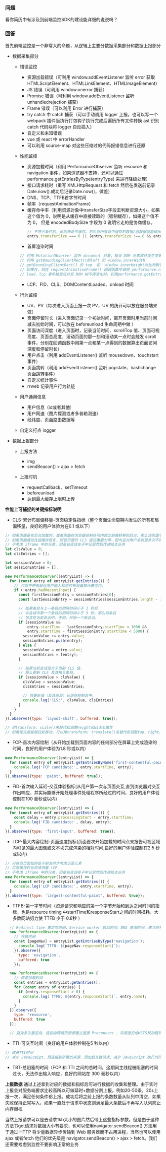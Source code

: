 ### 问题
看你简历中有涉及到前端监控SDK的建设能详细的说说吗？

### 回答

首先前端监控是一个非常大的命题，从逻辑上主要分数据采集部分和数据上报部分
- 数据采集部分
  - 错误监控
    - 资源加载错误（可利用 window.addEventListener 监听 error 获取 HTMLScriptElement、HTMLLinkElement、HTMLImageElement）
    - JS 错误（可利用 window.onerror 捕获）
    - Promise 错误（可利用 window.addEventListener 监听 unhandledrejection 捕获）
    - Frame 错误（可以利用 Error 进行捕获）
    - try catch 中 catch 捕获（可以手动调用 logger 上报。也可以写一个webpack 插件当执行打包钩子执行完成后遍历所有文件转换 ast 识别 catch 代码块将 logger 自动插入）
    - 自定义和未知错误
    - vue 或 react 中 errorHandler
    - 可以利用  source-map 对这些压缩过的代码报错信息进行还原

  - 性能监控
    - 资源加载时间（利用 PerformanceObserver 监听 resource 和 navigation 事件，如果浏览器不支持，还可以通过 performance.getEntriesByType(entryType) 来进行降级处理）
    - 接口请求耗时（重写 XMLHttpRequest 和 fetch 然后在发送前记录Date.now().成功后记录Date.now()，做差）
    - DNS、TCP、TTFB首字节时间
    - 帧率（requestAnimationFrame）
    - 缓存命中率（利用资源对象中transferSize字段去判断资源大小，如果这个值为 0，说明是从缓存中直接读取的（强制缓存），如果这个值不为 0， 但是 encodedBodySize 字段为 0 说明它走的是协商缓存。
      ```js
      // 不符合条件的，说明未命中缓存。然后将所有命中缓存的数据/总数据就能得出缓存命中率
      entry.transferSize === 0 || (entry.transferSize !== 0 && entry.encodedBodySize === 0)
      ```    
    - 首屏渲染时间
    ```js
    // 利用 MutationObserver 监听 document 对象，每当 DOM 元素属性发生变更时，触发事件
    // 利用 getBoundingClientRect()的left 和 window.innerWidth 
    // getBoundingClientRect() 的 top  和  window.innerHeight对比判断该 DOM 元素是否在首屏内，
    // 如果在，则在 requestAnimationFrame() 回调函数中调用 performance.now() 获取当前时间，作为它的绘制时间。
    // load、lcp 事件触发后并且 DOM 树不再变化时，利用performance.getEntriesByType('resource') 将最后一个 DOM 元素的绘制时间和首屏中所有加载的图片时间作对比，将最大值作为首屏渲染时间
    ```
    - LCP、FID、CLS、DOMContentLoaded、onload 时间

  - 行为监控
    - UV、PV（每次进入页面上报一次 PV，UV 的统计可以放在服务端来做）
    - 页面停留时长（进入页面记录一个初始时间，离开页面时用当前时间减去初始时间，可以放在 beforeunload 生命周期中做 ）
    - 页面访问深度（进入页面时，记录当前时间、scrollTop 值、页面可视高度、页面总高度，滚动页面的那一刻和滚动某一点时会触发 scroll 事件，分别在回调函数中用第一点和某一点得到的数据算出页面访问深度和停留时长）
    - 用户点击（利用 addEventListener() 监听 mousedown、touchstart 事件）
    - 页面跳转（利用 addEventListener() 监听 popstate、hashchange 页面跳转事件）
    - 自定义统计事件
    - rrweb 记录用户行为轨迹

  - 用户通用信息
    - 用户信息（id或者其他）
    - 用户网速（图片探测或者多普勒测速）
    - 经纬度、页面路由数据等
  
  - 自定义打点 logger

- 数据上报部分
  - 上报方法
    - img
    - sendBeacon() > ajax > fetch

  - 上报时机
    - requestCallback、setTimeout
    - beforeunload
    - 达到最大缓存上限时上传


**性能上可捕捉的关键指标说明**

- CLS-累计布局偏移量-页面稳定性指标（整个页面生命周期内发生的所有布局偏移量，良好的用户体验为在0.1 或以下）
```js
// 如果页面是在后台加载的，或者页面在浏览器绘制任何内容之前被转移到后台，那么该页面不应该报告任何 CLS 值。
// 如果页面通过往返缓存恢复，则该页面的 CLS 值应重置为零，因为这对用户来说是多次不同的页面访问体验。
// 不考虑 iframe 中的元素，但是也应该在子中记录然后传递给主业务
let clsValue = 0;
let clsEntries = [];

let sessionValue = 0;
let sessionEntries = [];

new PerformanceObserver((entryList) => {
  for (const entry of entryList.getEntries()) {
    // 只将不带有最近用户输入标志的布局偏移计算在内。
    if (!entry.hadRecentInput) {
      const firstSessionEntry = sessionEntries[0];
      const lastSessionEntry = sessionEntries[sessionEntries.length - 1];

      // 如果条目与上一条目的相隔时间小于 1 秒且
      // 与会话中第一个条目的相隔时间小于 5 秒，那么将条目
      // 包含在当前会话中。否则，开始一个新会话。
      if (sessionValue &&
          entry.startTime - lastSessionEntry.startTime < 1000 &&
          entry.startTime - firstSessionEntry.startTime < 5000) {
        sessionValue += entry.value;
        sessionEntries.push(entry);
      } else {
        sessionValue = entry.value;
        sessionEntries = [entry];
      }

      // 如果当前会话值大于当前 CLS 值，
      // 那么更新 CLS 及其相关条目。
      if (sessionValue > clsValue) {
        clsValue = sessionValue;
        clsEntries = sessionEntries;

        // 将更新值（及其条目）记录在控制台中。
        console.log('CLS:', clsValue, clsEntries)
      }
    }
  }
}).observe({type: 'layout-shift', buffered: true});

// 用transform: scale()来替代和调整height和width属性
// 如需使元素能够四处移动，可以用transform: translate()来替代和调整top、right、bottom或left属性
```

- FCP-首次内容绘制（从开始加载到页面内容的任何部分在屏幕上完成渲染的时间，良好的用户体验为1.8 秒或以内）
```js
new PerformanceObserver((entryList) => {
  for (const entry of entryList.getEntriesByName('first-contentful-paint')) {
    console.log('FCP candidate:', entry.startTime, entry);
  }
}).observe({type: 'paint', buffered: true});
```
  
- FID-首次输入延迟-交互体验指标(从用户第一次与页面交互,直到浏览器对交互作出响应，并实际能够开始处理事件处理程序所经过的时间，良好的用户体验控制在100 毫秒或以内)
```js
new PerformanceObserver((entryList) => {
  for (const entry of entryList.getEntries()) {
    const delay = entry.processingStart - entry.startTime;
    console.log('FID candidate:', delay, entry);
  }
}).observe({type: 'first-input', buffered: true});

```
- LCP-最大内容绘制-页面速度指标(页面首次开始加载的时间点来报告可视区域内可见的最大图像或文本块完成渲染的相对时间,良好的用户体验控制在2.5 秒或以内)
```js
// 只有当页面始终处于前台时才考虑记录元素
// 页面缓存时也应该测量 LCP
// 不考虑 iframe 中的元素，但是也应该在子中记录然后传递给主业务
new PerformanceObserver((entryList) => {
  for (const entry of entryList.getEntries()) {
    console.log('LCP candidate:', entry.startTime, entry);
  }
}).observe({type: 'largest-contentful-paint', buffered: true});
```
- TTFB-第一字节时间（资源请求和响应的第一个字节开始和到达之间时间的指标，也是resource timing 中startTime和responseStart之间的时间损耗，大多数网站努力使 TTFB 少于 0.8秒 ）
```js
  // Redirect time 重定向时间、Service worker 启动时间、DNS 查询时间、建立连接和 TLS 所消耗的时间、请求，直到响应的第一个字节到达为止的时间
  new PerformanceObserver((entryList) => {
    // 导航时间
    const [pageNav] = entryList.getEntriesByType('navigation');
      console.log(`TTFB: ${pageNav.responseStart}`);
    }).observe({
      type: 'navigation',
      buffered: true
    });

  new PerformanceObserver((entryList) => {
    // 资源加载时间
    const entries = entryList.getEntries();
    for (const entry of entries) {
      if (entry.responseStart > 0) {
        console.log(`TTFB: ${entry.responseStart}`, entry.name);
      }
    }
  }).observe({
    type: 'resource',
    buffered: true
  });

  // 避免多次重定向、提前向跨域资源源建立连接 Preconnect 、将源提交给HSTS预加载列表，以消除 HTTP-HTTPS 重定向时间、使用http2或者http3等
```
- TTI-可交互时间（良好的用户体验控制在5 秒以内）
```js
// 改进TTI时间
// 减小 JavaSceipt、预连接到所需的来源、预加载关键请求、减少 JavaScript 执行时间、保持较低的请求数和较小的传输大小、减少主线程执行时间等
```

- TBT-总阻塞的时间（FCP 和 TTI 之间的总时间，这期间主线程被阻塞的时间过长，无法作出输入响应，良好的网站在 300 毫秒以内）


**上报数据**
通过上述拿到对应的数据和指标后可进行数据的收集和整理。由于实时上报会对服务端要求比较高所以可做延时+数据分割上报。例如20-50条，20s上报一次，满足任何条件都上报。成功后将之前上报的条数数量从队列中清空，如果失败保持正常写入，如果一直处于请求中状态则满足最大条数后不再写入队列防止内存爆栈

当然上报请求可以是去请求1kb大小的图片然后带上这些指标参数，但是由于这种方法书get请求对数据大小有要求，也可以使用navigator.sendBeacon() 方法用于通过 HTTP 将少量数据异步传输到 Web 服务器而不占用进程，当然也可以使用ajax 或者fetch 他们的优先级是 navigator.sendBeacon() > ajax > fetch。我们还需要考虑到监控不要影响正常的业务

















